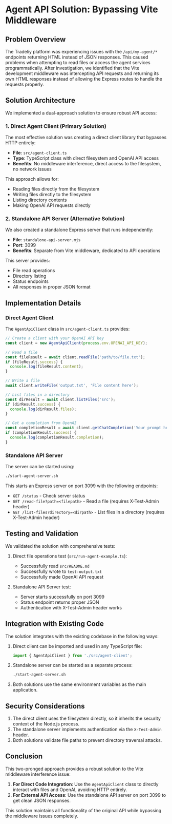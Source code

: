 # Agent API Solution: Bypassing Vite Middleware

## Problem Overview

The Tradeliy platform was experiencing issues with the `/api/my-agent/*` endpoints returning HTML instead of JSON responses. This caused problems when attempting to read files or access the agent services programmatically. After investigation, we identified that the Vite development middleware was intercepting API requests and returning its own HTML responses instead of allowing the Express routes to handle the requests properly.

## Solution Architecture

We implemented a dual-approach solution to ensure robust API access:

### 1. Direct Agent Client (Primary Solution)

The most effective solution was creating a direct client library that bypasses HTTP entirely:

- **File**: `src/agent-client.ts`
- **Type**: TypeScript class with direct filesystem and OpenAI API access
- **Benefits**: No middleware interference, direct access to the filesystem, no network issues

This approach allows for:
- Reading files directly from the filesystem
- Writing files directly to the filesystem
- Listing directory contents
- Making OpenAI API requests directly

### 2. Standalone API Server (Alternative Solution)

We also created a standalone Express server that runs independently:

- **File**: `standalone-api-server.mjs`
- **Port**: 3099
- **Benefits**: Separate from Vite middleware, dedicated to API operations

This server provides:
- File read operations
- Directory listing
- Status endpoints
- All responses in proper JSON format

## Implementation Details

### Direct Agent Client

The `AgentApiClient` class in `src/agent-client.ts` provides:

```typescript
// Create a client with your OpenAI API key
const client = new AgentApiClient(process.env.OPENAI_API_KEY);

// Read a file
const fileResult = await client.readFile('path/to/file.txt');
if (fileResult.success) {
  console.log(fileResult.content);
}

// Write a file
await client.writeFile('output.txt', 'File content here');

// List files in a directory
const dirResult = await client.listFiles('src');
if (dirResult.success) {
  console.log(dirResult.files);
}

// Get a completion from OpenAI
const completionResult = await client.getChatCompletion('Your prompt here');
if (completionResult.success) {
  console.log(completionResult.completion);
}
```

### Standalone API Server

The server can be started using:

```bash
./start-agent-server.sh
```

This starts an Express server on port 3099 with the following endpoints:

- `GET /status` - Check server status
- `GET /read-file?path=<filepath>` - Read a file (requires X-Test-Admin header)
- `GET /list-files?directory=<dirpath>` - List files in a directory (requires X-Test-Admin header)

## Testing and Validation

We validated the solution with comprehensive tests:

1. Direct file operations test (`src/run-agent-example.ts`):
   - Successfully read `src/README.md`
   - Successfully wrote to `test-output.txt`
   - Successfully made OpenAI API request

2. Standalone API Server test:
   - Server starts successfully on port 3099
   - Status endpoint returns proper JSON
   - Authentication with X-Test-Admin header works

## Integration with Existing Code

The solution integrates with the existing codebase in the following ways:

1. Direct client can be imported and used in any TypeScript file:
   ```typescript
   import { AgentApiClient } from './src/agent-client';
   ```

2. Standalone server can be started as a separate process:
   ```bash
   ./start-agent-server.sh
   ```

3. Both solutions use the same environment variables as the main application.

## Security Considerations

1. The direct client uses the filesystem directly, so it inherits the security context of the Node.js process.
2. The standalone server implements authentication via the `X-Test-Admin` header.
3. Both solutions validate file paths to prevent directory traversal attacks.

## Conclusion

This two-pronged approach provides a robust solution to the Vite middleware interference issue:

1. **For Direct Code Integration**: Use the `AgentApiClient` class to directly interact with files and OpenAI, avoiding HTTP entirely.
2. **For External API Access**: Use the standalone API server on port 3099 to get clean JSON responses.

This solution maintains all functionality of the original API while bypassing the middleware issues completely.